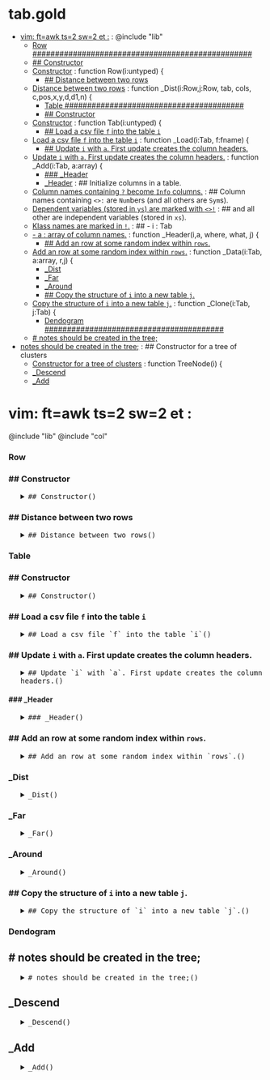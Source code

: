 #  tab.gold
- [vim: ft=awk ts=2 sw=2 et :](#vimftawktsswet) : @include "lib"
    - [Row #################################################](#row)
    - [## Constructor](#constructor)
  - [Constructor](#constructor) : function Row(i:untyped) {
    - [## Distance between two rows](#distancebetweentworows)
  - [Distance between two rows](#distancebetweentworows) : function _Dist(i:Row,j:Row, tab, cols,  c,pos,x,y,d,d1,n) {
    - [Table ########################################](#table)
    - [## Constructor](#constructor)
  - [Constructor](#constructor) : function Tab(i:untyped) {
    - [## Load a csv file `f` into the table `i`](#loadacsvfilefintothetablei)
  - [Load a csv file `f` into the table `i`](#loadacsvfilefintothetablei) : function _Load(i:Tab, f:fname) {
    - [## Update `i` with `a`. First update creates the column headers.](#updateiwithafirstupdatecreatesthecolumnheaders)
  - [Update `i` with `a`. First update creates the column headers.](#updateiwithafirstupdatecreatesthecolumnheaders) : function _Add(i:Tab, a:array) {
      - [### _Header](#header)
    - [_Header](#header) : ## Initialize columns in a table.
  - [Column names containing `?` become `Info` columns.](#columnnamescontainingbecomeinfocolumns) : ## Column names containing `<>:` are `Num`bers (and all others are `Sym`s).
  - [Dependent variables (stored in `ys`) are marked with `<>!`](#dependentvariablesstoredinysaremarkedwith) : ## and all other are independent variables (stored in `xs`).
  - [Klass names are marked in `!`.](#klassnamesaremarkedin) : ## - i : Tab
  - [- a : array of column names.](#aarrayofcolumnnames) : function _Header(i,a,   where, what, j) {
    - [## Add an row at some random index within `rows`.](#addanrowatsomerandomindexwithinrows)
  - [Add an row at some random index within `rows`.](#addanrowatsomerandomindexwithinrows) : function _Data(i:Tab, a:array,    r,j) {
    - [_Dist](#dist)
    - [_Far](#far)
    - [_Around](#around)
    - [## Copy the structure of `i` into a new table `j`.](#copythestructureofiintoanewtablej)
  - [Copy the structure of `i` into a new table `j`.](#copythestructureofiintoanewtablej) : function _Clone(i:Tab, j:Tab) {
    - [Dendogram ########################################](#dendogram)
  - [# notes should be created in the tree;](#notesshouldbecreatedinthetree)
- [notes should be created in the tree;](#notesshouldbecreatedinthetree) : ## Constructor for a tree of clusters
  - [Constructor for a tree of clusters](#constructorforatreeofclusters) : function TreeNode(i) {
  - [_Descend](#descend)
  - [_Add](#add)


# vim: ft=awk ts=2 sw=2 et :
@include "lib"
@include "col"

### Row #################################################

### ## Constructor

<ul><details><summary><tt>## Constructor()</tt></summary>

```awk
## Constructor
function Row(i:untyped) {
  Object(i)
  i.p=2
  has(i,"cells")
  has(i,"ranges") }
```

</details></ul>

### ## Distance between two rows

<ul><details><summary><tt>## Distance between two rows()</tt></summary>

```awk
## Distance between two rows
function _Dist(i:Row,j:Row, tab, cols,  c,pos,x,y,d,d1,n) {
  for(c in cols) {
    pos = tab.cols[c].pos
    x   = i.cells[pos]
    y   = j.cells[pos]
    d1  = (x=="?" && y=="?") ? 1 : dist(tab.cols[c], x,y)
    d  += d1^i.p
    n++ }
  return (d/n)^(1/i.p) }
```

</details></ul>

### Table ########################################

### ## Constructor

<ul><details><summary><tt>## Constructor()</tt></summary>

```awk
## Constructor
function Tab(i:untyped) {
  Object(i); i.is = "Tab"
  i.klass   = ""
  i.use     = "xs"
  i.far     = 0.9
  has(i,"tree","TreeNode")
  has(i,"rows"); has(i,"cols"); has(i,"names")
  has(i,"info"); has(i,"xs");   has(i,"ys") }
```

</details></ul>

### ## Load a csv file `f` into the table `i`

<ul><details><summary><tt>## Load a csv file `f` into the table `i`()</tt></summary>

```awk
## Load a csv file `f` into the table `i`
function _Load(i:Tab, f:fname) {
  while(csv(record,f)) {  add(i,record)} }
```

</details></ul>

### ## Update `i` with `a`. First update creates the column headers.

<ul><details><summary><tt>## Update `i` with `a`. First update creates the column headers.()</tt></summary>

```awk
## Update `i` with `a`. First update creates the column headers.
function _Add(i:Tab, a:array) {
  if ("cells" in a) return TabAdd(i, a.cells)
  length(i.cols) ?  TabData(i,a) : TabHeader(i,a) }
```

</details></ul>

#### ### _Header

<ul><details><summary><tt>### _Header()</tt></summary>

```awk
### _Header
## Initialize columns in a table.
## Column names containing `?` become `Info` columns.
## Column names containing `<>:` are `Num`bers (and all others are `Sym`s).
## Dependent variables (stored in `ys`) are marked with `<>!` 
## and all other are independent variables (stored in `xs`).
## Klass names are marked in `!`.
## - i : Tab
## - a : array of column names.
function _Header(i,a,   where, what, j) {
  for(j=1; j<=length(a); j++) {
    i.names[j] = a[j]
    if (a[j] ~ /\?/) {
      what="Info"
      where="info"
    } else {
      what = a[j] ~ /[:<>]/ ?  "Num" : "Sym"
      where= a[j] ~ /[!<>]/ ?  "ys"  : "xs"
    }
    hAS(i.cols, j, what, a[j],j)   
    i[where][j]
    if (a[j]~/!/) i.klass = j }}
```

</details></ul>

### ## Add an row at some random index within `rows`.

<ul><details><summary><tt>## Add an row at some random index within `rows`.()</tt></summary>

```awk
## Add an row at some random index within `rows`.
function _Data(i:Tab, a:array,    r,j) {
  r = 1E6*rand()
  has(i.rows, r, "Row")
  for(j=1; j<=length(a); j++) 
    i.rows[r].cells[j] = add(i.cols[j], a[j]) 
  TreeNodeAdd(i.tree, i, r) }
```

</details></ul>

### _Dist

<ul><details><summary><tt>_Dist()</tt></summary>

```awk
function _Dist(i,r1,r2) {
  return  dist(i.rows[r1], i.rows[r2], i[i.use]) }
```

</details></ul>

### _Far

<ul><details><summary><tt>_Far()</tt></summary>

```awk
function _Far(i,r1,     n,all1 {
  n= _Around(i,r1,all) out) 
  return out[int(n*i.far)].row }
```

</details></ul>

### _Around

<ul><details><summary><tt>_Around()</tt></summary>

```awk
function _Around(i,r1,out,   r2) {
  for(r2 in i.rows) 
    if(r1 != r2) {
       out.row = r2
       out.d   = _Dist(r1, r2) }
  return keysort(out,"d") }
```

</details></ul>

### ## Copy the structure of `i` into a new table `j`.

<ul><details><summary><tt>## Copy the structure of `i` into a new table `j`.()</tt></summary>

```awk
## Copy the structure of `i` into a new table `j`.
function _Clone(i:Tab, j:Tab) {
  Tab(j)
  TabHeader(j, i.names) }
```

</details></ul>

### Dendogram ########################################

## # notes should be created in the tree;

<ul><details><summary><tt># notes should be created in the tree;()</tt></summary>

```awk
# notes should be created in the tree;
## Constructor for a tree of clusters
function TreeNode(i) {
  Object(i)
  i.enough=64
  i.is = "TreeNode"
  i.c=i.lo=i.hi=i.mid = ""
  has(i,"all")
  has(i,"upper")
  has(i,"lower")
}
function _X(i,t, r     a,b,x) {
   a= TabDist(t,r,i.lo)
   b= TabDist(t,r,i.hi)
   x= (a^2 + i.c^2 - b^2)/(2*i.c)
   return max(0, min(1, x)) }
```

</details></ul>

## _Descend

<ul><details><summary><tt>_Descend()</tt></summary>

```awk
function _Descend(i,t,d,r) {
  return _Add(i[ d < i.mid ? "lower" : "upper" ], 
              t, r) }
```

</details></ul>

## _Add

<ul><details><summary><tt>_Add()</tt></summary>

```awk
function _Add(i, t, r.   n,one,x,tmp) {
  push(i.all,  r)
  if (length(i.all) == i.enough)  {
    i.lo = TabFar(t, r)
    i.hi = TabFar(t, i.lo )
    i.c  = TabDist(t, i.lo, i.hi)
    for(one in i.all) {
      tmp[one]  = x = _X(i,t,one)
      i.mid    += x/2 
    }
    has(i,"upper","TreeNode")
    has(i,"lower","TreeNode")
    for (one in tmp) 
      _Descend(i,t, tmp[one], one) 
  }
  if (length(i.all)>i.enough) 
    return _Descend(i,t, _X(i,t,r),r)
  return i.id
}
 function _Print(i,         lvl,pre) {
   print pre length(i.all)
   if (length(i.lower)) _Print(i.lower, lvl+1, "|.. " pre)
   if (length(i.upper)) _Print(i.upper, lvl+1, "|.. " pre)
}
```

</details></ul>
